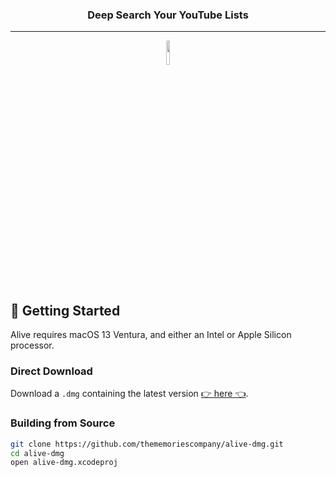 
<h3 align="center">Deep Search Your YouTube Lists</h2>
<hr />


<center><img src="https://beta.allen0s.com/app/Icon.png" width="10%"></center>


## 🚀 Getting Started

Alive requires macOS 13 Ventura, and either an Intel or Apple Silicon processor.

### Direct Download

Download a `.dmg` containing the latest version [👉 here 👈](https://github.com/thememoriescompany/alive-dmg/releases/download/Beta/Memento.1.8.dmg).

### Building from Source

```bash
git clone https://github.com/thememoriescompany/alive-dmg.git
cd alive-dmg
open alive-dmg.xcodeproj
```
